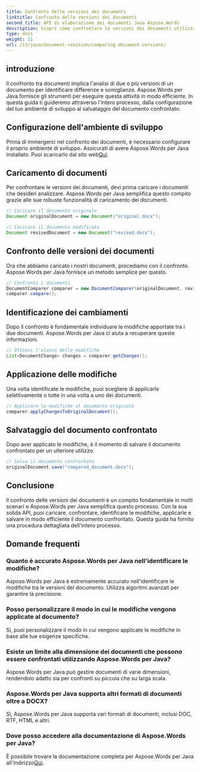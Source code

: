 ```yaml
---
title: Confronto delle versioni dei documenti
linktitle: Confronto delle versioni dei documenti
second_title: API di elaborazione dei documenti Java Aspose.Words
description: Scopri come confrontare le versioni dei documenti utilizzando Aspose.Words per Java. Guida passo passo per un controllo efficiente della versione.
type: docs
weight: 11
url: /it/java/document-revision/comparing-document-versions/
---
```


## introduzione

Il confronto tra documenti implica l'analisi di due o più versioni di un documento per identificare differenze e somiglianze. Aspose.Words per Java fornisce gli strumenti per eseguire questa attività in modo efficiente. In questa guida ti guideremo attraverso l'intero processo, dalla configurazione del tuo ambiente di sviluppo al salvataggio del documento confrontato.

## Configurazione dell'ambiente di sviluppo

Prima di immergerci nel confronto dei documenti, è necessario configurare il proprio ambiente di sviluppo. Assicurati di avere Aspose.Words per Java installato. Puoi scaricarlo dal sito web[Qui](https://releases.aspose.com/words/java/).

## Caricamento di documenti

Per confrontare le versioni dei documenti, devi prima caricare i documenti che desideri analizzare. Aspose.Words per Java semplifica questo compito grazie alle sue robuste funzionalità di caricamento dei documenti.

```java
// Caricare il documento originale
Document originalDocument = new Document("original.docx");

// Caricare il documento modificato
Document revisedDocument = new Document("revised.docx");
```

## Confronto delle versioni dei documenti

Ora che abbiamo caricato i nostri documenti, procediamo con il confronto. Aspose.Words per Java fornisce un metodo semplice per questo.

```java
// Confronta i documenti
DocumentComparer comparer = new DocumentComparer(originalDocument, revisedDocument);
comparer.compare();
```

## Identificazione dei cambiamenti

Dopo il confronto è fondamentale individuare le modifiche apportate tra i due documenti. Aspose.Words per Java ci aiuta a recuperare queste informazioni.

```java
// Ottieni l'elenco delle modifiche
List<DocumentChange> changes = comparer.getChanges();
```

## Applicazione delle modifiche

Una volta identificate le modifiche, puoi scegliere di applicarle selettivamente o tutte in una volta a uno dei documenti.

```java
// Applicare le modifiche al documento originale
comparer.applyChangesToOriginalDocument();
```

## Salvataggio del documento confrontato

Dopo aver applicato le modifiche, è il momento di salvare il documento confrontato per un ulteriore utilizzo.

```java
// Salva il documento confrontato
originalDocument.save("compared_document.docx");
```

## Conclusione

Il confronto delle versioni dei documenti è un compito fondamentale in molti scenari e Aspose.Words per Java semplifica questo processo. Con la sua solida API, puoi caricare, confrontare, identificare le modifiche, applicarle e salvare in modo efficiente il documento confrontato. Questa guida ha fornito una procedura dettagliata dell'intero processo.

## Domande frequenti

### Quanto è accurato Aspose.Words per Java nell'identificare le modifiche?

Aspose.Words per Java è estremamente accurato nell'identificare le modifiche tra le versioni del documento. Utilizza algoritmi avanzati per garantire la precisione.

### Posso personalizzare il modo in cui le modifiche vengono applicate al documento?

Sì, puoi personalizzare il modo in cui vengono applicate le modifiche in base alle tue esigenze specifiche.

### Esiste un limite alla dimensione dei documenti che possono essere confrontati utilizzando Aspose.Words per Java?

Aspose.Words per Java può gestire documenti di varie dimensioni, rendendolo adatto sia per confronti su piccola che su larga scala.

### Aspose.Words per Java supporta altri formati di documenti oltre a DOCX?

Sì, Aspose.Words per Java supporta vari formati di documenti, inclusi DOC, RTF, HTML e altri.

### Dove posso accedere alla documentazione di Aspose.Words per Java?

È possibile trovare la documentazione completa per Aspose.Words per Java all'indirizzo[Qui](https://reference.aspose.com/words/java/).